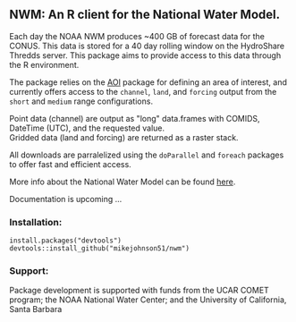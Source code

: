 ## NWM: An R client for the National Water Model. 


Each day the NOAA NWM produces ~400 GB of forecast data for the CONUS. This data is stored for a 40 day rolling window on the HydroShare Thredds server. This package aims to provide access to this data through the R environment. <br>

The package relies on the [AOI](https://github.com/mikejohnson51/AOI) package 
for defining an area of interest, and currently offers access to the `channel`, `land`, and `forcing` output
from the `short` and `medium` range configurations. <br>

Point data (channel) are output as "long" data.frames with COMIDS, DateTime (UTC), and the requested value. <br>
Gridded data (land and forcing) are returned as a raster stack. <br>

All downloads are parralelized using the `doParallel` and `foreach` packages to offer fast and efficient access.
<br>

More info about the National Water Model can be found [here](http://water.noaa.gov/about/nwm).

Documentation is upcoming ...

### Installation:

```
install.packages("devtools")
devtools::install_github("mikejohnson51/nwm")
```

### Support:

Package development is supported with funds from the UCAR COMET program; the NOAA National Water Center; and the University of California, Santa Barbara
